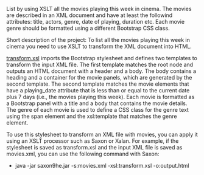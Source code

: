 List by using XSLT all the movies playing this week in cinema. The movies are described in an XML document and have at least the followind attributes: title, actors, genre, date of playing, duration etc. Each movie genre should be formatted using a different Bootstrap CSS class.

Short description of the project:
To list all the movies playing this week in cinema you need to use XSLT to transform the XML document into HTML.

[transform.xsl](https://github.com/hognogicristina/UBB-Projects/blob/main/Second%20Year/Semester%204/Web%20Programming/Laboratory%204/transform.xsl) imports the Bootstrap stylesheet and defines two templates to transform the input XML file. The first template matches the root node and outputs an HTML document with a header and a body. The body contains a heading and a container for the movie panels, which are generated by the second template. The second template matches the movie elements that have a playing_date attribute that is less than or equal to the current date plus 7 days (i.e., the movies playing this week). Each movie is formatted as a Bootstrap panel with a title and a body that contains the movie details. The genre of each movie is used to define a CSS class for the genre text using the span element and the xsl:template that matches the genre element.

To use this stylesheet to transform an XML file with movies, you can apply it using an XSLT processor such as Saxon or Xalan. For example, if the stylesheet is saved as transform.xsl and the input XML file is saved as movies.xml, you can use the following command with Saxon:
  + java -jar saxon9he.jar -s:movies.xml -xsl:transform.xsl -o:output.html
